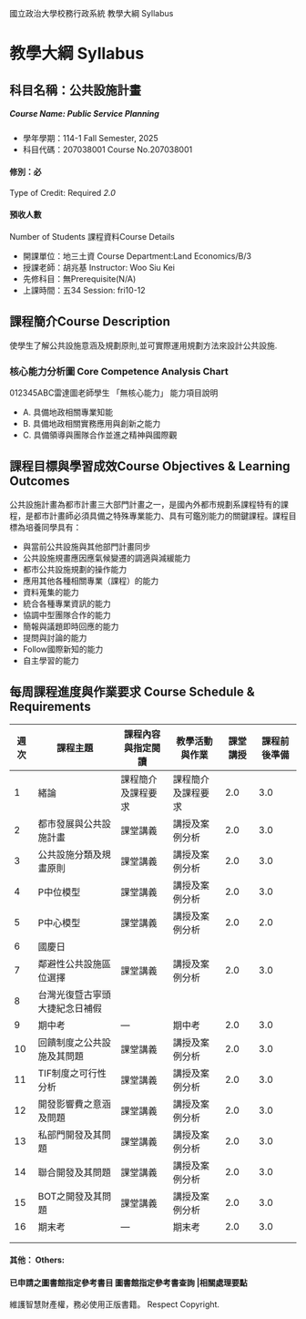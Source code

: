 國立政治大學校務行政系統 教學大綱 Syllabus
# 教學大綱 Syllabus
##  科目名稱：公共設施計畫 
#####  Course Name: Public Service Planning
  * 學年學期：114-1 Fall Semester, 2025 
  * 科目代碼：207038001 Course No.207038001
#### 修別：必
Type of Credit: Required 
_2.0_
#### 預收人數
Number of Students
課程資料Course Details
  * 開課單位：地三土資 Course Department:Land Economics/B/3 
  * 授課老師：胡兆基 Instructor: Woo Siu Kei 
  * 先修科目：無Prerequisite(N/A)
  * 上課時間：五34 Session: fri10-12
##  課程簡介Course Description
使學生了解公共設施意涵及規劃原則,並可實際運用規劃方法來設計公共設施.
###  核心能力分析圖 Core Competence Analysis Chart
012345ABC雷達圖老師學生
「無核心能力」 
能力項目說明
  * A. 具備地政相關專業知能
  * B. 具備地政相關實務應用與創新之能力
  * C. 具備領導與團隊合作並進之精神與國際觀
##  課程目標與學習成效Course Objectives & Learning Outcomes 
公共設施計畫為都市計畫三大部門計畫之一，是國內外都市規劃系課程特有的課程，是都市計畫師必須具備之特殊專業能力、具有可鑑別能力的關鍵課程。課程目標為培養同學具有：
  * 與當前公共設施與其他部門計畫同步
  * 公共設施規畫應因應氣候變遷的調適與減緩能力
  * 都市公共設施規劃的操作能力
  * 應用其他各種相關專業（課程）的能力
  * 資料蒐集的能力
  * 統合各種專業資訊的能力
  * 協調中型團隊合作的能力
  * 簡報與議題即時回應的能力
  * 提問與討論的能力
  * Follow國際新知的能力
  * 自主學習的能力
##  每周課程進度與作業要求 Course Schedule & Requirements
週次 |  課程主題 |  課程內容與指定閱讀 |  教學活動與作業 |  課堂講授 |  課程前後準備  
---|---|---|---|---|---  
1 |  緒論 |  課程簡介及課程要求 |  課程簡介及課程要求 |  2.0 |  3.0  
2 |  都市發展與公共設施計畫 |  課堂講義 |  講授及案例分析 |  2.0 |  3.0  
3 |  公共設施分類及規畫原則 |  課堂講義 |  講授及案例分析 |  2.0 |  3.0  
4 |  P中位模型 |  課堂講義 |  講授及案例分析 |  2.0 |  3.0  
5 |  P中心模型 |  課堂講義 |  講授及案例分析 |  2.0 |  2.0  
6 |  國慶日 |  |  |  |   
7 |  鄰避性公共設施區位選擇 |  課堂講義 |  講授及案例分析 |  2.0 |  3.0  
8 | 台灣光復暨古寧頭大捷紀念日補假 |  |  |  |   
9 |  期中考 |  — |  期中考 |  2.0 |  3.0  
10 |  回饋制度之公共設施及其問題 |  課堂講義 |  講授及案例分析 |  2.0 |  3.0  
11 |  TIF制度之可行性分析 |  課堂講義 |  講授及案例分析 |  2.0 |  3.0  
12 |  開發影響費之意涵及問題 |  課堂講義 |  講授及案例分析 |  2.0 |  3.0  
13 |  私部門開發及其問題 |  課堂講義 |  講授及案例分析 |  2.0 |  3.0  
14 |  聯合開發及其問題 |  課堂講義 |  講授及案例分析 |  2.0 |  3.0  
15 |  BOT之開發及其問題 |  課堂講義 |  講授及案例分析 |  2.0 |  3.0  
16 |  期末考 |  — |  期末考 |  2.0 |  3.0  
|  |  |  |  |   
|  |  |  |  |   
####  其他： Others:
####  已申請之圖書館指定參考書目  圖書館指定參考書查詢 |相關處理要點
維護智慧財產權，務必使用正版書籍。 Respect Copyright.